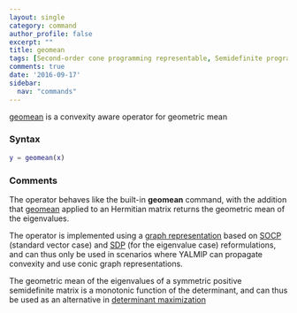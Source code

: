 ```yaml
---
layout: single
category: command
author_profile: false
excerpt: ""
title: geomean
tags: [Second-order cone programming representable, Semidefinite programming representable, Determinant maximization]
comments: true
date: '2016-09-17'
sidebar:
  nav: "commands"
---
```


[geomean](/command/geomean) is a convexity aware operator for geometric mean

### Syntax

````matlab
y = geomean(x)
````

### Comments

The operator behaves like the built-in **geomean** command, with the addition that [geomean](/command/geomean) applied to an Hermitian matrix returns the geometric mean of the eigenvalues.

The operator is implemented using a [graph representation](/tutorial/nonlinearoperatorsgraphs) based on [SOCP](/tags#second-order-cone-programming) (standard vector case)  and [SDP](/tags#semidefinite-programming) (for the eigenvalue case) reformulations, and can thus only be used in scenarios where YALMIP can propagate convexity and use conic graph representations.

The geometric mean of the eigenvalues of a symmetric positive semidefinite matrix is a monotonic function of the determinant, and can thus be used as an alternative in [determinant maximization](/tutorial/maxdetprogramming)
